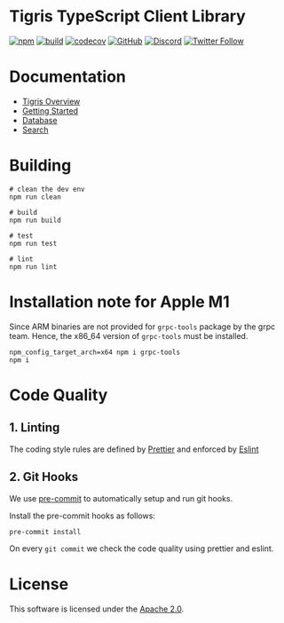 # Tigris TypeScript Client Library

[![npm](https://img.shields.io/npm/v/@tigrisdata/core?logo=npm&logoColor=white)](https://www.npmjs.com/package/@tigrisdata/core)
[![build](https://github.com/tigrisdata/tigris-client-ts/actions/workflows/ts-ci.yml/badge.svg?branch=main)](https://github.com/tigrisdata/tigris-client-ts/actions/workflows/ts-ci.yml)
[![codecov](https://codecov.io/gh/tigrisdata/tigris-client-ts/branch/main/graph/badge.svg)](https://codecov.io/gh/tigrisdata/tigris-client-ts)
[![GitHub](https://img.shields.io/github/license/tigrisdata/tigris-client-ts)](https://github.com/tigrisdata/tigris-client-ts/blob/main/LICENSE)
[![Discord](https://img.shields.io/discord/1033842669983633488?color=%23596fff&label=Discord&logo=discord&logoColor=%23ffffff)](https://tigris.dev/discord)
[![Twitter Follow](https://img.shields.io/twitter/follow/tigrisdata?style=social)](https://twitter.com/tigrisdata)

# Documentation

- [Tigris Overview](https://www.tigrisdata.com/docs/concepts/)
- [Getting Started](https://www.tigrisdata.com/docs/quickstarts/)
- [Database](https://www.tigrisdata.com/docs/sdkstools/typescript/database/)
- [Search](https://www.tigrisdata.com/docs/sdkstools/typescript/database/search/)

# Building

```
# clean the dev env
npm run clean

# build
npm run build

# test
npm run test

# lint
npm run lint
```

# Installation note for Apple M1

Since ARM binaries are not provided for `grpc-tools` package by the grpc
team. Hence, the x86_64 version of `grpc-tools` must be installed.

```shell
npm_config_target_arch=x64 npm i grpc-tools
npm i
```

# Code Quality

## 1. Linting

The coding style rules are defined by [Prettier](https://prettier.io/) and
enforced by [Eslint](https://eslint.org)

## 2. Git Hooks

We use [pre-commit](https://pre-commit.com/index.html) to automatically
setup and run git hooks.

Install the pre-commit hooks as follows:

```shell
pre-commit install
```

On every `git commit` we check the code quality using prettier and eslint.

# License

This software is licensed under the [Apache 2.0](LICENSE).
